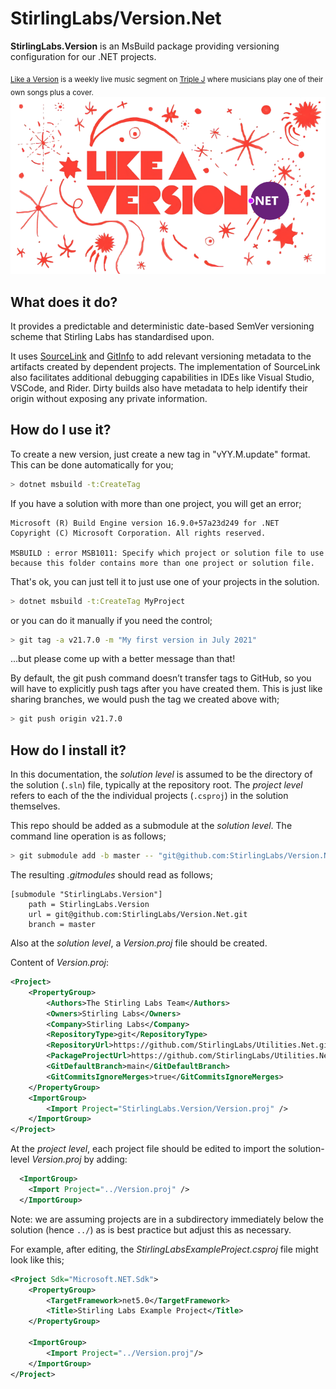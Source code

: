 # StirlingLabs/Version.Net

**StirlingLabs.Version** is an MsBuild package providing versioning configuration for our .NET projects.

<sub>[Like a Version](https://www.abc.net.au/triplej/like-a-version/) is a weekly live music segment on [Triple J](https://www.abc.net.au/triplej/) where musicians play one of their own songs plus a cover.</sub>
![Like a Version.Net](./like-a-version-dotnet.png)

## What does it do?

It provides a predictable and deterministic date-based SemVer versioning scheme that Stirling Labs has standardised upon.

It uses [SourceLink](https://github.com/dotnet/sourcelink/) and [GitInfo](https://github.com/devlooped/GitInfo/) to add relevant versioning metadata to the artifacts created by dependent projects. The implementation of SourceLink also facilitates additional debugging capabilities in IDEs like Visual Studio, VSCode, and Rider. Dirty builds also have metadata to help identify their origin without exposing any private information.

## How do I use it?

To create a new version, just create a new tag in "vYY.M.update" format.  This can be done automatically for you;

```sh
> dotnet msbuild -t:CreateTag
```

If you have a solution with more than one project, you will get an error;

```
Microsoft (R) Build Engine version 16.9.0+57a23d249 for .NET
Copyright (C) Microsoft Corporation. All rights reserved.

MSBUILD : error MSB1011: Specify which project or solution file to use because this folder contains more than one project or solution file.
```

That's ok, you can just tell it to just use one of your projects in the solution.

```sh
> dotnet msbuild -t:CreateTag MyProject
```

or you can do it manually if you need the control;

```sh
> git tag -a v21.7.0 -m "My first version in July 2021"
```

...but please come up with a better message than that!

By default, the git push command doesn’t transfer tags to GitHub, so you will have to explicitly push tags after you have created them. This is just like sharing branches, we would push the tag we created above with;

```sh
> git push origin v21.7.0
```

## How do I install it?

In this documentation, the _solution level_ is assumed to be the directory of the solution (`.sln`) file,
typically at the repository root. The _project level_ refers to each of the the individual projects (`.csproj`) in the
solution themselves.

This repo should be added as a submodule at the _solution level_. The command line operation is as follows;

```sh
> git submodule add -b master -- "git@github.com:StirlingLabs/Version.Net.git" "StirlingLabs.Version"
```

The resulting *.gitmodules* should read as follows;

```
[submodule "StirlingLabs.Version"]
    path = StirlingLabs.Version
    url = git@github.com:StirlingLabs/Version.Net.git
    branch = master
```

Also at the _solution level_, a *Version.proj* file should be created.

Content of *Version.proj*:

```xml
<Project>
    <PropertyGroup>
        <Authors>The Stirling Labs Team</Authors>
        <Owners>Stirling Labs</Owners>
        <Company>Stirling Labs</Company>
        <RepositoryType>git</RepositoryType>
        <RepositoryUrl>https://github.com/StirlingLabs/Utilities.Net.git</RepositoryUrl>
        <PackageProjectUrl>https://github.com/StirlingLabs/Utilities.Net</PackageProjectUrl>
        <GitDefaultBranch>main</GitDefaultBranch>
        <GitCommitsIgnoreMerges>true</GitCommitsIgnoreMerges>
    </PropertyGroup>
    <ImportGroup>
        <Import Project="StirlingLabs.Version/Version.proj" />
    </ImportGroup>
</Project>
```

At the _project level_, each project file should be edited to import the solution-level *Version.proj* by adding:

```xml
  <ImportGroup>
    <Import Project="../Version.proj" />
  </ImportGroup>
```

Note: we are assuming projects are in a subdirectory immediately below the solution (hence `../`) as is best practice but adjust this as necessary.

For example, after editing, the *StirlingLabsExampleProject.csproj* file might look like this;

```xml
<Project Sdk="Microsoft.NET.Sdk">
    <PropertyGroup>
        <TargetFramework>net5.0</TargetFramework>
        <Title>Stirling Labs Example Project</Title>
    </PropertyGroup>

    <ImportGroup>
        <Import Project="../Version.proj"/>
    </ImportGroup>
</Project>
```

